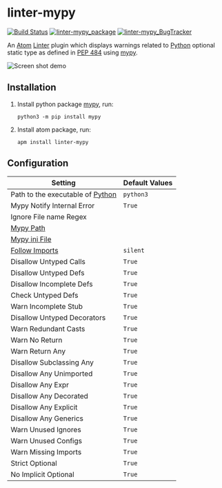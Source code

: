 # linter-mypy

[![Build Status](https://travis-ci.org/elarivie/linter-mypy.svg?branch=master)](https://travis-ci.org/elarivie/linter-mypy)
[![linter-mypy_package](https://img.shields.io/apm/dm/linter-mypy.svg?style=flat-square)][linter-mypy_package]
[![linter-mypy_BugTracker](https://img.shields.io/github/issues/elarivie/linter-mypy.svg)][linter-mypy_BugTracker]

An [Atom][atom] [Linter][linter] plugin which displays warnings related to [Python][python] optional static type as defined in [PEP 484][spec] using [mypy][mypy homepage].

![Screen shot demo](https://github.com/elarivie/linter-mypy/raw/master/doc/ScreenShotDemo.png)

## Installation

1.  Install python package [mypy][mypy], run:

    ```ShellSession
    python3 -m pip install mypy
    ```

2.  Install atom package, run:

    ```ShellSession
    apm install linter-mypy
    ```

## Configuration

| Setting                                     | Default Values |
| ------------------------------------------- | -------------- |
| Path to the executable of [Python][python]  |     `python3`  |
| Mypy Notify Internal Error                  |     `True`     |
| Ignore File name Regex                      |                |
| [Mypy Path][MypyPath]                       |                |
| [Mypy ini File][OptMypyIni]                 |                |
| [Follow Imports][OptFollowImports]          |     `silent`   |
| Disallow Untyped Calls                      |     `True`     |
| Disallow Untyped Defs                       |     `True`     |
| Disallow Incomplete Defs                    |     `True`     |
| Check Untyped Defs                          |     `True`     |
| Warn Incomplete Stub                        |     `True`     |
| Disallow Untyped Decorators                 |     `True`     |
| Warn Redundant Casts                        |     `True`     |
| Warn No Return                              |     `True`     |
| Warn Return Any                             |     `True`     |
| Disallow Subclassing Any                    |     `True`     |
| Disallow Any Unimported                     |     `True`     |
| Disallow Any Expr                           |     `True`     |
| Disallow Any Decorated                      |     `True`     |
| Disallow Any Explicit                       |     `True`     |
| Disallow Any Generics                       |     `True`     |
| Warn Unused Ignores                         |     `True`     |
| Warn Unused Configs                         |     `True`     |
| Warn Missing Imports                        |     `True`     |
| Strict Optional                             |     `True`     |
| No Implicit Optional                        |     `True`     |

[linter]: https://github.com/atom-community/linter
[install linter]: https://github.com/atom-community/linter#installation
[mypy]: https://pypi.python.org/pypi/mypy
[mypy homepage]: http://www.mypy-lang.org/
[spec]: https://www.python.org/dev/peps/pep-0484/
[atom]: https://atom.io/
[linter-mypy_repo]: https://github.com/elarivie/linter-mypy
[linter-mypy_package]: https://atom.io/packages/linter-mypy
[linter-mypy_BugTracker]: https://github.com/elarivie/linter-mypy/issues
[python]: https://www.python.org
[OptMypyIni]: http://mypy.readthedocs.io/en/stable/config_file.html
[OptFollowImports]: http://mypy.readthedocs.io/en/stable/command_line.html#following-imports-or-not
[MypyPath]: http://mypy.readthedocs.io/en/latest/command_line.html#how-imports-are-found
